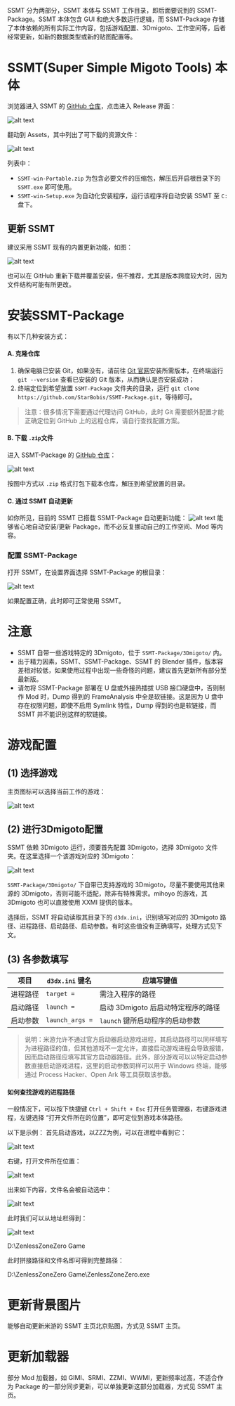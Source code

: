 SSMT 分为两部分，SSMT 本体与 SSMT 工作目录，即后面要说到的 SSMT-Package。SSMT 本体包含 GUI 和绝大多数运行逻辑，而 SSMT-Package 存储了本体依赖的所有实际工作内容，包括游戏配置、3Dmigoto、工作空间等，后者经常更新，如新的数据类型或新的贴图配置等。

# SSMT(Super Simple Migoto Tools) 本体

浏览器进入 SSMT 的 [GitHub 仓库](https://github.com/starbobis/ssmt)，点击进入 Release 界面：

![alt text](image-19.png)

翻动到 Assets，其中列出了可下载的资源文件：

![alt text](image-20.png)

列表中：

* `SSMT-win-Portable.zip` 为包含必要文件的压缩包，解压后开启根目录下的 `SSMT.exe` 即可使用。
* `SSMT-win-Setup.exe` 为自动化安装程序，运行该程序将自动安装 SSMT 至 `C:` 盘下。

## 更新 SSMT

建议采用 SSMT 现有的内置更新功能，如图：

![alt text](image.SSMT.(1).png)

也可以在 GitHub 重新下载并覆盖安装，但不推荐，尤其是版本跨度较大时，因为文件结构可能有所更改。

# 安装SSMT-Package

有以下几种安装方式：

#### A. 克隆仓库

1. 确保电脑已安装 Git，如果没有，请前往 [Git 官网](https://git-scm.com/downloads/win)安装所需版本，在终端运行 `git --version` 查看已安装的 Git 版本，从而确认是否安装成功；
2. 终端定位到希望放置 `SSMT-Package` 文件夹的目录，运行 `git clone https://github.com/StarBobis/SSMT-Package.git`，等待即可。

> 注意：很多情况下需要通过代理访问 GitHub，此时 Git 需要额外配置才能正确定位到 GitHub 上的远程仓库，请自行查找配置方案。

#### B. 下载 `.zip`文件

进入 SSMT-Package 的 [GitHub 仓库](https://github.com/StarBobis/SSMT-Package)：

![alt text](image-1.png)

按图中方式以 `.zip` 格式打包下载本仓库，解压到希望放置的目录。

<!-- ![alt text](image-2.png)

群公告或群文件下载解压并打开SSMT:

![alt text](image-21.png) -->

#### C. 通过 SSMT 自动更新

如你所见，目前的 SSMT 已搭载 SSMT-Package 自动更新功能：
![alt text](image-26.png)
能够省心地自动安装/更新 Package，而不必反复挪动自己的工作空间、Mod 等内容。

### 配置 SSMT-Package

打开 SSMT，在设置界面选择 SSMT-Package 的根目录：

<!-- 打开 SSMT，在设置页面中选择SSMT-Package路径为这个下r载的文件夹路径（确保路径无中文且不是U盘或外接可插拔USB磁盘）： -->

![alt text](image.SSMT.(1).2.png)

如果配置正确，此时即可正常使用 SSMT。

# 注意

- SSMT 自带一些游戏特定的 3Dmigoto，位于 `SSMT-Package/3Dmigoto/` 内。
- 出于精力因素，SSMT、SSMT-Package、SSMT 的 Blender 插件，版本容差相对较低，如果使用过程中出现一些奇怪的问题，建议首先更新所有部分至最新版。
- 请勿将 SSMT-Package 部署在 U 盘或外接热插拔 USB 接口硬盘中，否则制作 Mod 时，Dump 得到的 FrameAnalysis 中全是软链接。这是因为 U 盘中存在权限问题，即使不启用 Symlink 特性，Dump 得到的也是软链接，而 SSMT 并不能识别这样的软链接。

# 游戏配置

## (1) 选择游戏

主页图标可以选择当前工作的游戏：

![alt text](image-24.png)

## (2) 进行3Dmigoto配置

SSMT 依赖 3Dmigoto 运行，须要首先配置 3Dmigoto，选择 3Dmigoto 文件夹。在这里选择一个该游戏对应的 3Dmigoto：

<!-- 需要先进行3Dmigoto配置，选择3Dmigoto文件夹，因为SSMT是依赖于3Dmigoto运行的，这里你可以选一个这个游戏对应的3Dmigoto，比如我这里直接用桌面的： -->

![alt text](image-25.png)

`SSMT-Package/3Dmigoto/` 下自带已支持游戏的 3Dmigoto，尽量不要使用其他来源的 3Dmigoto，否则可能不适配，除非有特殊需求。mihoyo 的游戏，其 3Dmigoto 也可以直接使用 XXMI 提供的版本。

选择后，SSMT 将自动读取其目录下的 `d3dx.ini`，识别填写对应的 3Dmigoto 路径、进程路径、启动路径、启动参数。有时这些值没有正确填写，处理方式见下文。

<!-- 
SSMT自带的各个游戏的3Dmigoto在SSMT-Package的Games目录下，没有特殊目的尽量不要使用其它人提供的3Dmigoto否则可能不适配，米游的3Dmigoto可以直接用XXMI下面的：

选择后，3Dmigoto路径，进程路径和启动路径，以及启动参数会自动从你选择的3Dmigoto文件夹中的d3dx.ini中识别并填写（如果是空的，请看后续如何填写的教程）。 -->

## (3) 各参数填写

| 项目 | `d3dx.ini` 键名 | 应填写键值 |
| ---- | ---- | ---- |
|  进程路径    |  `target =`      | 需注入程序的路径     |
|   启动路径   |  `launch =`      |   启动 3Dmigoto 后启动特定程序的路径   |
|启动参数|`launch_args =`| `launch` 键所启动程序的启动参数|

> 说明：米游允许不通过官方启动器启动游戏进程，其启动路径可以同样填写为进程路径的值，但其他游戏不一定允许，直接启动游戏进程会导致报错，因而启动路径应填写其官方启动器路径。此外，部分游戏可以以特定启动参数直接启动游戏进程，这里的启动参数同样可以用于 Windows 终端，能够通过 Process Hacker、Open Ark 等工具获取该参数。

<!-- 这里的进程路径，对应d3dx.ini中的target =
启动路径对应d3dx.ini中的launch =
启动参数对应d3dx.ini中的launch_args =

## 进程路径

一般是目标游戏的主程序的路径
一般米游的进程路径和启动路径填写相同的即可，米游不需要填写启动参数，除非你有自定义的需求，那么请自行填写。

## 启动路径

一般为游戏的启动器或者进程路径。
米游比较特殊，它允许不经过官方启动器直接调起进程启动，但是其它游戏不一定允许，所以这里的启动路径，一般我们填写的是能够调起这个游戏的游戏的启动器路径。

## 启动参数

虽然有些游戏不允许直接启动它的进程路径，但是当你附加了启动参数之后，是可以直接启动进程路径的，比如Naraka：

例如进程路径和启动路径相同，代表我要在运行3Dmigoto Loader之后，立刻调起游戏进程路径并进行注入，正常情况没有启动参数是会报错失败的，但是我们通过Process Hacker、Open Ark等工具获取了进程的启动参数后，就可以实现方便的一键调起游戏了。 -->

#### 如何查找游戏的进程路径
<!-- 
(进程路径 即 d3dx.ini中的target = 路径) -->
<!-- 
这里我们填写的target = 后面的路径，是游戏进程的文件所在路径， -->

一般情况下，可以按下快捷键 `Ctrl + Shift + Esc` 打开任务管理器，右键游戏进程，左键选择 “打开文件所在的位置”，即可定位到游戏本体路径。

以下是示例：
首先启动游戏，以ZZZ为例，可以在进程中看到它：

![alt text](image-14.png)

右键，打开文件所在位置：

![alt text](image-15.png)

出来如下内容，文件名会被自动选中：

![alt text](image-16.png)

此时我们可以从地址栏得到：

![alt text](image-17.png)

D:\ZenlessZoneZero Game

此时拼接路径和文件名即可得到完整路径：

D:\ZenlessZoneZero Game\ZenlessZoneZero.exe

<!-- ## 什么情况下进程路径和启动路径相同

如果游戏的进程能够在不附加任何启动参数的情况下，被第三方程序启动，那么此时进程路径和启动路径就可以填一样的，就可以点击 启动3Dmigoto Loader.exe后自动启动游戏了。

否则则需要特定启动参数，可以用ProcessHacker自行查看并添加（看不懂说明你用不到这个特性，无需考虑这个）。 -->

# 更新背景图片

能够自动更新米游的 SSMT 主页北京贴图，方式见 SSMT 主页。

# 更新加载器

部分 Mod 加载器，如 GIMI、SRMI、ZZMI、WWMI，更新频率过高，不适合作为 Package 的一部分同步更新，可以单独更新这部分加载器，方式见 SSMT 主页。